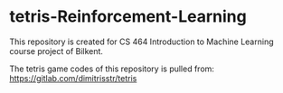 # tetris-Reinforcement-Learning
This repository is created for CS 464 Introduction to Machine Learning course project of Bilkent.

The tetris game codes of this repository is pulled from:
https://gitlab.com/dimitrisstr/tetris